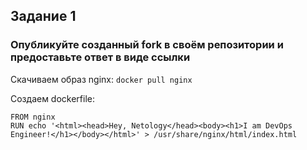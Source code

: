 ## Задание 1
### Опубликуйте созданный fork в своём репозитории и предоставьте ответ в виде ссылки
Скачиваем образ nginx:
```docker pull nginx```

Создаем dockerfile:

```
FROM nginx
RUN echo '<html><head>Hey, Netology</head><body><h1>I am DevOps Engineer!</h1></body></html>' > /usr/share/nginx/html/index.html
```




